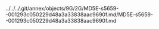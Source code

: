 ../../../.git/annex/objects/9G/2G/MD5E-s5659--001293c050229d48a3a33838aac9690f.md/MD5E-s5659--001293c050229d48a3a33838aac9690f.md